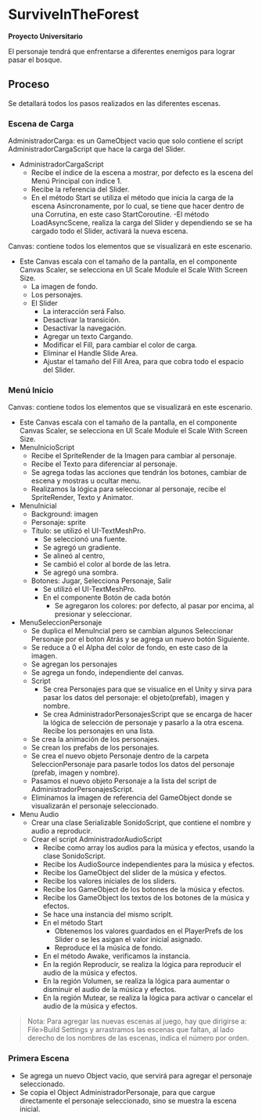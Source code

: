 # SurviveInTheForest

**Proyecto Universitario**

El personaje tendrá que enfrentarse a diferentes enemigos para lograr pasar el bosque.

## Proceso

Se detallará todos los pasos realizados en las diferentes escenas.

### Escena de Carga

AdministradorCarga: es un GameObject vacio que solo contiene el script AdministradorCargaScript que hace la carga del Slider.

- AdministradorCargaScript
  - Recibe el índice de la escena a mostrar, por defecto es la escena del Menú Principal con índice 1.
  - Recibe la referencia del Slider.
  - En el método Start se utiliza el método que inicia la carga de la escena Asincronamente, por lo cual, se tiene que hacer dentro de una Corrutina, en este caso StartCoroutine.
  -El método LoadAsyncScene, realiza la carga del Slider y dependiendo se se ha cargado todo el Slider, activará la nueva escena.

Canvas: contiene todos los elementos que se visualizará en este escenario.

- Este Canvas escala con el tamaño de la pantalla, en el componente Canvas Scaler, se selecciona en UI Scale Module el Scale With Screen Size.
  - La imagen de fondo.
  - Los personajes.
  - El Slider
    - La interacción será Falso.
    - Desactivar la transición.
    - Desactivar la navegación.
    - Agregar un texto Cargando.
    - Modificar el Fill, para cambiar el color de carga.
    - Eliminar el Handle Slide Area.
    - Ajustar el tamaño del Fill Area, para que cobra todo el espacio del Slider.

### Menú Inicio

Canvas: contiene todos los elementos que se visualizará en este escenario.

- Este Canvas escala con el tamaño de la pantalla, en el componente Canvas Scaler, se selecciona en UI Scale Module el Scale With Screen Size.
- MenuInicioScript
  - Recibe el SpriteRender de la Imagen para cambiar al personaje.
  - Recibe el Texto para diferenciar al personaje.
  - Se agrega todas las acciones que tendrán los botones, cambiar de escena y mostras u ocultar menu.
  - Realizamos la lógica para seleccionar al personaje, recibe el SpriteRender, Texto y Animator.
- MenuInicial
  - Background: imagen
  - Personaje: sprite
  - Título: se utilizó el UI-TextMeshPro.
    - Se seleccionó una fuente.
    - Se agregó un gradiente.
    - Se alineó al centro,
    - Se cambió el color al borde de las letra.
    - Se agregó una sombra.
  - Botones: Jugar, Selecciona Personaje, Salir
    - Se utilizó el UI-TextMeshPro.
    - En el componente Botón de cada botón
      - Se agregaron los colores: por defecto, al pasar por encima, al presionar y seleccionar.
- MenuSeleccionPersonaje
  - Se duplica el MenuIncial pero se cambian algunos Seleccionar Personaje por el boton Atrás y se agrega un nuevo botón Siguiente.
  - Se reduce a 0 el Alpha del color de fondo, en este caso de la imagen.
  - Se agregan los personajes
  - Se agrega un fondo, independiente del canvas.
  - Script
    - Se crea Personajes para que se visualice en el Unity y sirva para pasar los datos del personaje: el objeto(prefab), imagen y nombre.
    - Se crea AdministradorPersonajesScript que se encarga de hacer la lógica de selección de personaje y pasarlo a la otra escena. Recibe los personajes en una lista.
  - Se crea la animación de los personajes.
  - Se crean los prefabs de los personajes.
  - Se crea el nuevo objeto Personaje dentro de la carpeta SeleccionPersonaje para pasarle todos los datos del personaje (prefab, imagen y nombre).
  - Pasamos el nuevo objeto Personaje a la lista del script de AdministradorPersonajesScript.
  - Eliminamos la imagen de referencia del GameObject donde se visualizarán el personaje seleccionado.
- Menu Audio
  - Crear una clase Serializable SonidoScript, que contiene el nombre y audio a reproducir.
  - Crear el script AdministradorAudioScript
    - Recibe como array los audios para la música y efectos, usando la clase SonidoScript.
    - Recibe los AudioSource independientes para la música y efectos.
    - Recibe los GameObject del slider de la música y efectos.
    - Recibe los valores iniciales de los sliders.
    - Recibe los GameObject de los botones de la música y efectos.
    - Recibe los GameObject los textos de los botones de la música y efectos.
    - Se hace una instancia del mismo scriplt.
    - En el método Start
      - Obtenemos los valores guardados en el PlayerPrefs de los Slider o se les asigan el valor inicial asignado.
      - Reproduce el la música de fondo.
    - En el método Awake, verificamos la instancia.
    - En la región Reproducir, se realiza la lógica para reproducir el audio de la música y efectos.
    - En la región Volumen, se realiza la lógica para aumentar o disminuir el audio de la música y efectos.
    - En la región Mutear, se realiza la lógica para activar o cancelar el audio de la música y efectos.

> Nota: Para agregar las nuevas escenas al juego, hay que dirigirse a: File>Build Settings y arrastramos las escenas que faltan, al lado derecho de los nombres de las escenas, indica el número por orden.

### Primera Escena

- Se agrega un nuevo Object vacio, que servirá para agregar el personaje seleccionado.
- Se copia el Object AdministradorPersonaje, para que cargue directamente el personaje seleccionado, sino se muestra la escena inicial.
